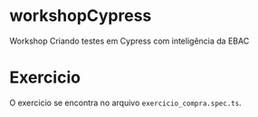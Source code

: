 # workshopCypress

Workshop Criando testes em Cypress com inteligência da EBAC

# Exercicio

O exercicio se encontra no arquivo `exercicio_compra.spec.ts`.
